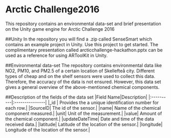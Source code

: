 # Arctic Challenge2016
This repository contains an environmental data-set and brief presentation on the Unity game engine for Arctic Challenge 2016


##Unity
In the repository you will find a .zip called SenseSmart which contains an example project in Unity. Use this project to get started. The complimentary presentation called arcticchallenge-hackathon.pptx can be used as a reference for using ARToolKit in Unity.

##Environmental data-set
The repository contains environmental data like NO2, PM10, and PM2.5 of a certain location of Skellefteå city. Different types of cheap and on the shelf sensors were used to collect this data. Therefore, the accuracy of the data is not ensured. However, this data set gives a general overview of the above-mentioned chemical components.

##Description of the fields of the data set
|Field Name|Description|
|:----------|:---------------|
|_id | Provides the a unique identification number for each row.|
|SourceID| The id of the sensor.|
|name| Name of the chemical component measured.|
|unit| Unit of the measurement.|
|value| Amount of the chemical component.|
|updateDateTime| Date and time of the data received data.|
|latitude| Latitude of the location of the sensor.|
|longitude| Longitude of the location of the sensor.|
